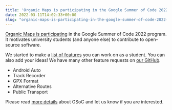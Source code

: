 ```yaml
---
title: 'Organic Maps is participating in the Google Summer of Code 2022 program'
date: 2022-03-11T14:02:33+00:00
slug: "organic-maps-is-participating-in-the-google-summer-of-code-2022-program"
---
```


[Organic Maps is participating](https://summerofcode.withgoogle.com/programs/2022/organizations/organic-maps) in the Google Summer of Code 2022 program. It motivates university students (and anyone else) to contribute to open-source software.

We started to make a [list of features](https://github.com/organicmaps/organicmaps/wiki/GSoC-2022-ideas) you can work on as a student. You can also add your ideas! We have many other feature requests on [our GitHub](https://github.com/organicmaps/organicmaps/issues).
* Android Auto
* Track Recorder
* GPX Format
* Alternative Routes
* Public Transport

Please read [more details](https://google.github.io/gsocguides/student/) about GSoC and let us know if you are interested.
